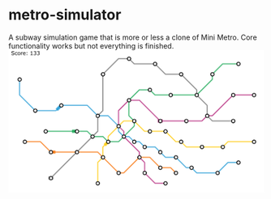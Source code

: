 # metro-simulator
A subway simulation game that is more or less a clone of Mini Metro. Core functionality works but not everything is finished.
![Game](images/game.png)
 
